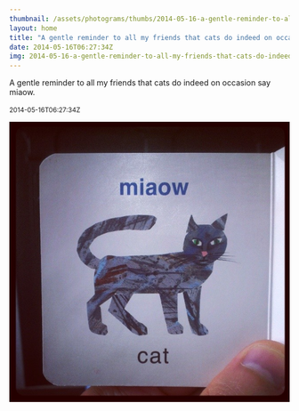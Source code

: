 ```yaml
---
thumbnail: /assets/photograms/thumbs/2014-05-16-a-gentle-reminder-to-all-my-friends-that-cats-do-indeed-on-occasion-say-miaow-.png
layout: home
title: "A gentle reminder to all my friends that cats do indeed on occasion say miaow."
date: 2014-05-16T06:27:34Z
img: 2014-05-16-a-gentle-reminder-to-all-my-friends-that-cats-do-indeed-on-occasion-say-miaow-.jpg
---
```


A gentle reminder to all my friends that cats do indeed on occasion say miaow.

<small>2014-05-16T06:27:34Z</small>

![A gentle reminder to all my friends that cats do indeed on occasion say miaow.](/assets/photograms/original/2014-05-16-a-gentle-reminder-to-all-my-friends-that-cats-do-indeed-on-occasion-say-miaow-.jpg)
